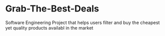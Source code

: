 # Grab-The-Best-Deals
Software Engineering Project that helps users filter and buy the cheapest yet quality products availabl in the market
